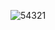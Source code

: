 ![54321](https://user-images.githubusercontent.com/118688422/203115298-3f67cbf4-58e4-47da-bde4-aed08d44f4a6.jpg)
